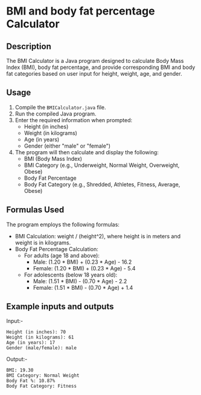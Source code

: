 # BMI and body fat percentage Calculator

## Description
The BMI Calculator is a Java program designed to calculate Body Mass Index (BMI), body fat percentage, and provide corresponding BMI and body fat categories based on user input for height, weight, age, and gender.

## Usage
1. Compile the `BMICalculator.java` file.
2. Run the compiled Java program.
3. Enter the required information when prompted:
   - Height (in inches)
   - Weight (in kilograms)
   - Age (in years)
   - Gender (either "male" or "female")
4. The program will then calculate and display the following:
   - BMI (Body Mass Index)
   - BMI Category (e.g., Underweight, Normal Weight, Overweight, Obese)
   - Body Fat Percentage
   - Body Fat Category (e.g., Shredded, Athletes, Fitness, Average, Obese)

## Formulas Used
The program employs the following formulas:
- BMI Calculation: weight / (height^2), where height is in meters and weight is in kilograms.
- Body Fat Percentage Calculation:
  - For adults (age 18 and above):
    - Male: (1.20 * BMI) + (0.23 * Age) - 16.2
    - Female: (1.20 * BMI) + (0.23 * Age) - 5.4
  - For adolescents (below 18 years old):
    - Male: (1.51 * BMI) - (0.70 * Age) - 2.2
    - Female: (1.51 * BMI) - (0.70 * Age) + 1.4

## Example inputs and outputs

Input:-
```
Height (in inches): 70
Weight (in kilograms): 61
Age (in years): 17
Gender (male/female): male
```
Output:-
```
BMI: 19.30
BMI Category: Normal Weight
Body Fat %: 10.87%
Body Fat Category: Fitness
```
